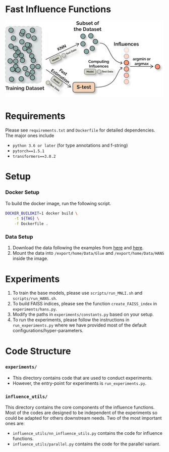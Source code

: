 # Fast Influence Functions
![main](figs/main.png)

# Requirements
Please see `requirements.txt` and `Dockerfile` for detailed dependencies. The major ones include
- `python 3.6 or later` (for type annotations and f-string)
- `pytorch==1.5.1`
- `transformers==3.0.2`

# Setup
### Docker Setup
To build the docker image, run the following script.

```bash
DOCKER_BUILDKIT=1 docker build \
    -t ${TAG} \
    -f Dockerfile .
```

### Data Setup
1. Download the data following the examples from [here](https://github.com/huggingface/transformers/tree/master/examples/text-classification) and [here](https://github.com/huggingface/transformers/tree/master/examples/adversarial).
2. Mount the data into `/export/home/Data/Glue` and `/export/home/Data/HANS` inside the image.

# Experiments
1. To train the base models, please use `scripts/run_MNLI.sh` and `scripts/run_HANS.sh`.
2. To build FAISS indices, please see the function `create_FAISS_index` in `experiments/hans.py`.
3. Modify the paths in `experiments/constants.py` based on your setup.
4. To run the experiments, please follow the instructions in `run_experiments.py` where we have provided most of the default configurations/hyper-parameters.

# Code Structure

### `experiments/`
- This directory contains code that are used to conduct experiments.
- However, the entry-point for experiments is `run_experiments.py`.

### `influence_utils/`
This directory contains the core components of the influence functions. Most of the codes are designed to be independent of the experiments so could be adapted for others downstream needs. Two of the most important ones are:
- `influence_utils/nn_influence_utils.py` contains the code for influence functions.
- `influence_utils/parallel.py` contains the code for the parallel variant.
